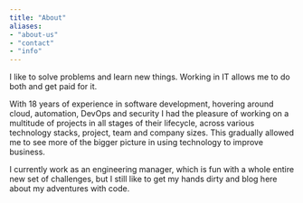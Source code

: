 ```yaml
---
title: "About"
aliases:
- "about-us"
- "contact"
- "info"
---
```


I like to solve problems and learn new things. Working in IT allows me to do both and get paid for it.

With 18 years of experience in software development, hovering around cloud, automation, DevOps and security I had the pleasure of working on a multitude of projects in all stages of their lifecycle, across various technology stacks, project, team and company sizes. This gradually allowed me to see more of the bigger picture in using technology to improve business.

I currently work as an engineering manager, which is fun with a whole entire new set of challenges, but I still like to get my hands dirty and blog here about my adventures with code.